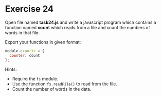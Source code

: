 # Exercise 24

Open file named **task24.js** and write a javascript program which contains a function named **count** which reads from a file and count the numbers of words in that file.

Export your functions in given format:

```js
module.exports = {
  counter: count
};
```

Hints:

- Require the `fs` module.
- Use the function `fs.readFile()` to read from the file.
- Count the number of words in the data.
